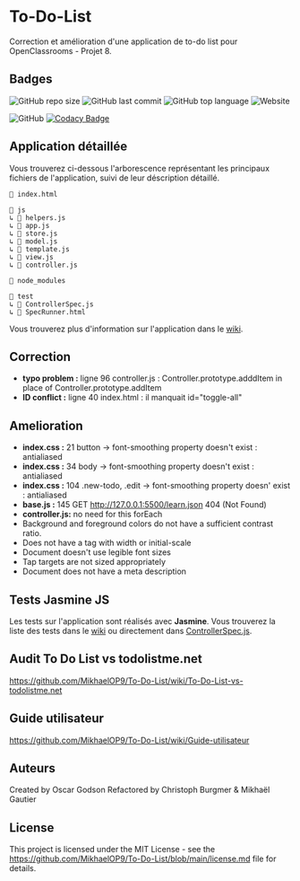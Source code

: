# To-Do-List
Correction et amélioration d'une application de to-do list pour OpenClassrooms - Projet 8.

## Badges
![GitHub repo size](https://img.shields.io/github/repo-size/MikhaelOP9/To-Do-List)
![GitHub last commit](https://img.shields.io/github/last-commit/MikhaelOP9/To-Do-List)
![GitHub top language](https://img.shields.io/github/languages/top/MikhaelOP9/To-Do-List)
![Website](https://img.shields.io/website?url=https%3A%2F%2Fag-dev.fr%2Fopenclassrooms%2Ftodolist%2F)

![GitHub](https://img.shields.io/github/license/MikhaelOP9/To-Do-List)
[![Codacy Badge](https://api.codacy.com/project/badge/Grade/97f077c5858a4ca99ce973e1868966c9)](https://www.codacy.com/manual/MikhaelOP9/To-Do-List?utm_source=github.com&amp;utm_medium=referral&amp;utm_content=MikhaelOP9/To-Do-List&amp;utm_campaign=Badge_Grade)

## Application détaillée
Vous trouverez ci-dessous l'arborescence représentant les principaux fichiers de l'application,
suivi de leur déscription détaillé.

```
📄 index.html

📁 js
↳ 📄 helpers.js
↳ 📄 app.js
↳ 📄 store.js
↳ 📄 model.js
↳ 📄 template.js
↳ 📄 view.js
↳ 📄 controller.js

📁 node_modules

📁 test
↳ 📄 ControllerSpec.js
↳ 📄 SpecRunner.html
```
Vous trouverez plus d'information sur l'application dans le [wiki](https://github.com/MikhaelOP9/To-Do-List/wiki/To-Do-List-d%C3%A9taill%C3%A9).

## Correction
- **typo problem :** ligne 96 controller.js : Controller.prototype.adddItem in place of Controller.prototype.addItem
- **ID conflict :** ligne 40 index.html : il manquait id="toggle-all"

## Amelioration
- **index.css :** 21	button -> font-smoothing property doesn't exist :  antialiased
- **index.css :** 34	body -> font-smoothing property doesn't exist  :  antialiased
- **index.css :** 104	.new-todo, .edit -> font-smoothing property doesn' exist  :  antialiased
- **base.js :** 145 GET http://127.0.0.1:5500/learn.json 404 (Not Found)
- **controller.js:** no need for this forEach
- Background and foreground colors do not have a sufficient contrast ratio.
- Does not have a <meta name="viewport"> tag with width or initial-scale
- Document doesn't use legible font sizes
- Tap targets are not sized appropriately
- Document does not have a meta description


##  Tests Jasmine JS
Les tests sur l'application sont réalisés avec **Jasmine**. Vous trouverez la liste des tests dans le [wiki](https://github.com/MikhaelOP9/To-Do-List/wiki/Test-Jasmine) ou directement dans [ControllerSpec.js](test/ControllerSpec.js).

## Audit To Do List vs todolistme.net
https://github.com/MikhaelOP9/To-Do-List/wiki/To-Do-List-vs-todolistme.net

## Guide utilisateur
https://github.com/MikhaelOP9/To-Do-List/wiki/Guide-utilisateur

## Auteurs
Created by Oscar Godson
Refactored by Christoph Burgmer & Mikhaël Gautier

## License
This project is licensed under the MIT License - see the https://github.com/MikhaelOP9/To-Do-List/blob/main/license.md file for details.
